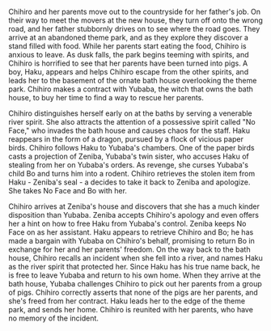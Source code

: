 Chihiro and her parents move out to the countryside for her father's job. On their way to meet the movers at the new house, they turn off onto the wrong road, and her father stubbornly drives on to see where the road goes. They arrive at an abandoned theme park, and as they explore they discover a stand filled with food. While her parents start eating the food, Chihiro is anxious to leave. As dusk falls, the park begins teeming with spirits, and Chihiro is horrified to see that her parents have been turned into pigs. A boy, Haku, appears and helps Chihiro escape from the other spirits, and leads her to the basement of the ornate bath house overlooking the theme park. Chihiro makes a contract with Yubaba, the witch that owns the bath house, to buy her time to find a way to rescue her parents.

Chihiro distinguishes herself early on at the baths by serving a venerable river spirit. She also attracts the attention of a possessive spirit called "No Face," who invades the bath house and causes chaos for the staff. Haku reappears in the form of a dragon, pursued by a flock of vicious paper birds. Chihiro follows Haku to Yubaba's chambers. One of the paper birds casts a projection of Zeniba, Yubaba's twin sister, who accuses Haku of stealing from her on Yubaba's orders. As revenge, she curses Yubaba's child Bo and turns him into a rodent. Chihiro retrieves the stolen item from Haku - Zeniba's seal - a decides to take it back to  Zeniba and apologize. She takes No Face and Bo with her.

Chihiro arrives at Zeniba's house and discovers that she has a much kinder disposition than Yubaba. Zeniba accepts Chihiro's apology and even offers her a hint on how to free Haku from Yubaba's control. Zeniba keeps No Face on as her assistant. Haku appears to retrieve Chihiro and Bo; he has made a bargain with Yubaba on Chihiro's behalf, promising to return Bo in exchange for her and her parents' freedom. On the way back to the bath house, Chihiro recalls an incident when she fell into a river, and names Haku as the river spirit that protected her. Since Haku has his true name back, he is free to leave Yubaba and return to his own home. When they arrive at the bath house, Yubaba challenges Chihiro to pick out her parents from a group of pigs. Chihiro correctly asserts that none of the pigs are her parents, and she's freed from her contract. Haku leads her to the edge of the theme park, and sends her home. Chihiro is reunited with her parents, who have no memory of the incident.